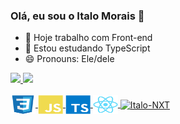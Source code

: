 ### Olá, eu sou o Italo Morais 👋

- 🔭 Hoje trabalho com Front-end
- 🌱 Estou estudando TypeScript
- 😄 Pronouns: Ele/dele

<div>
  <a href="https://github.com/Italo-Morais">
    
  <img height="180em" src="https://github-readme-stats.vercel.app/api?username=Italo-Morais&show_icons=true&theme=radical"/>
  <img height="180em" src="https://github-readme-stats.vercel.app/api/top-langs/?username=Italo-Morais&layout=donut&theme=radical"/>
</div>
<div style="display: inline_block"><br
                                       
  <img align="center" alt="Italo-HTML" height="30" width="40" src="https://raw.githubusercontent.com/devicons/devicon/master/icons/html5/html5-original.svg" />
  <img align="center" alt="Italo-CSS" height="30" width="40" src="https://raw.githubusercontent.com/devicons/devicon/master/icons/css3/css3-original.svg">
  <img align="center" alt="Italo-Js" height="30" width="40" src="https://raw.githubusercontent.com/devicons/devicon/master/icons/javascript/javascript-plain.svg">
  <img align="center" alt="Italo-Ts" height="30" width="40" src="https://raw.githubusercontent.com/devicons/devicon/master/icons/typescript/typescript-plain.svg">
  <img align="center" alt="Italo-React" height="30" width="40" src="https://raw.githubusercontent.com/devicons/devicon/master/icons/react/react-original.svg">
  <img align="center" alt="Italo-NXT" height="30" width="40" src="https://cdn.jsdelivr.net/gh/devicons/devicon/icons/nextjs/nextjs-original.svg" />
          
</div>


    
                           
                           
                      
